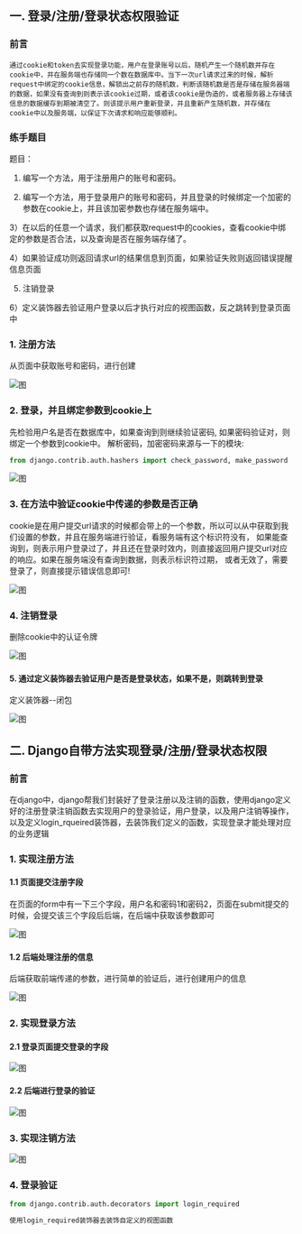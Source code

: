 
## 一. 登录/注册/登录状态权限验证

### 前言
	通过cookie和token去实现登录功能，用户在登录账号以后，随机产生一个随机数并存在cookie中，并在服务端也存储同一个数在数据库中。当下一次url请求过来的时候，解析request中绑定的cookie信息，解锁出之前存的随机数，判断该随机数是否是存储在服务器端的数据，如果没有查询到则表示该cookie过期，或者该cookie是伪造的，或者服务器上存储该信息的数据缓存到期被清空了。则该提示用户重新登录，并且重新产生随机数，并存储在cookie中以及服务端，以保证下次请求和响应能够顺利。

### 练手题目
题目：
1) 编写一个方法，用于注册用户的账号和密码。

2) 编写一个方法，用于登录用户的账号和密码，并且登录的时候绑定一个加密的参数在cookie上，并且该加密参数也存储在服务端中。

3）在以后的任意一个请求，我们都获取request中的cookies，查看cookie中绑定的参数是否合法，以及查询是否在服务端存储了。

4）如果验证成功则返回请求url的结果信息到页面，如果验证失败则返回错误提醒信息页面

5) 注销登录

6）定义装饰器去验证用户登录以后才执行对应的视图函数，反之跳转到登录页面中


### 1. 注册方法
从页面中获取账号和密码，进行创建

![图](images/django_regist.png)

### 2. 登录，并且绑定参数到cookie上
先检验用户名是否在数据库中，如果查询到则继续验证密码, 如果密码验证对，则绑定一个参数到cookie中。
解析密码，加密密码来源与一下的模块:

```python
from django.contrib.auth.hashers import check_password, make_password
```

![图](images/django_login.png)

### 3. 在方法中验证cookie中传递的参数是否正确

cookie是在用户提交url请求的时候都会带上的一个参数，所以可以从中获取到我们设置的参数，并且在服务端进行验证，看服务端有这个标识符没有，
如果能查询到，则表示用户登录过了，并且还在登录时效内，则直接返回用户提交url对应的响应。如果在服务端没有查询到数据，则表示标识符过期，
或者无效了，需要登录了，则直接提示错误信息即可!

![图](images/django_login_auth.png)

### 4. 注销登录

删除cookie中的认证令牌

![图](images/django_logout.png)


#### 5. 通过定义装饰器去验证用户是否是登录状态，如果不是，则跳转到登录

定义装饰器--闭包

![图](images/django_is_login.png)



## 二. Django自带方法实现登录/注册/登录状态权限

### 前言

在django中，django帮我们封装好了登录注册以及注销的函数，使用django定义好的注册登录注销函数去实现用户的登录验证，用户登录，以及用户注销等操作，以及定义login_rqueired装饰器，去装饰我们定义的函数，实现登录才能处理对应的业务逻辑

### 1. 实现注册方法

#### 1.1 页面提交注册字段

在页面的form中有一下三个字段，用户名和密码1和密码2，页面在submit提交的时候，会提交该三个字段后后端，在后端中获取该参数即可

![图](./images/django_register_html.png)

#### 1.2 后端处理注册的信息

后端获取前端传递的参数，进行简单的验证后，进行创建用户的信息

![图](./images/django_register_create_user.png)

### 2. 实现登录方法

#### 2.1 登录页面提交登录的字段

![图](./images/django_auth_login_html.png)

#### 2.2 后端进行登录的验证

![图](./images/django_auth_login.png)

### 3. 实现注销方法

![图](./images/django_auth_logout.png)

### 4. 登录验证

```python
from django.contrib.auth.decorators import login_required

使用login_required装饰器去装饰自定义的视图函数
```

